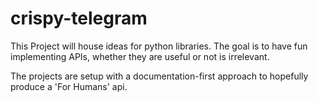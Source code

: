 # crispy-telegram

This Project will house ideas for python libraries. The goal is to have fun implementing APIs, whether they are useful or not is irrelevant.

The projects are setup with a documentation-first approach to hopefully produce a 'For Humans' api.
